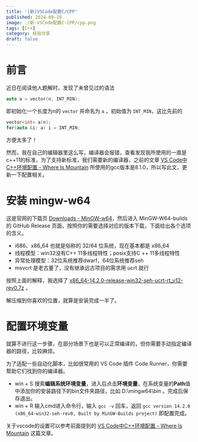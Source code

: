 ```yaml
---
title: '[新]VSCode配置C/CPP'
published: 2024-09-19
image: ./新-VSCode配置C-CPP/cpp.png
tags: [C++]
category: 经验分享
draft: false
---
```


# 前言

近日在阅读他人题解时，发现了未曾见过的语法

```cpp
auto a = vector(n, INT_MIN);
```

即初始化一个长度为n的 `vector` 并命名为 `a` ，初始值为 `INT_MIN`，这比先前的

```cpp
vector<int> a(n);
for(auto &i: a) i = INT_MIN;
```

方便太多了！

然而，我在自己的编辑器里这么写，编译器会报错，查看发现我所使用的一直是c++11的标准，为了支持新标准，我们需要新的编译器，之前的文章 [VS Code中C++环境配置 - Where Is Mountain](https://www.harkerhand.online/VS-Code中CPP环境配置/) 所使用的gcc版本是8.1.0，所以写此文，更新一下配置相关。

# 安装 mingw-w64

这是官网的下载页 [Downloads - MinGW-w64](https://www.mingw-w64.org/downloads/)，然后进入 MinGW-W64-builds 的 GitHub Release 页面，按照你的需要选择对应的版本下载，下面给出各个选项的含义。

- i686、x86_64 也就是俗称的 32/64 位系统，现在基本都是 x86_64 
- 线程模型：win32没有C++ 11多线程特性；posix支持C ++ 11多线程特性
- 异常处理模型：32位系统推荐dwarf，64位系统推荐seh
- msvcrt 是老古董了，没有继承远古项目的需求用 ucrt 就行

按照上面的解释，我选择了 [x86_64-14.2.0-release-win32-seh-ucrt-rt_v12-rev0.7z](https://github.com/niXman/mingw-builds-binaries/releases/download/14.2.0-rt_v12-rev0/x86_64-14.2.0-release-win32-seh-ucrt-rt_v12-rev0.7z) 。

解压缩到你喜欢的位置，就算是安装完成一半了。

# 配置环境变量

就算不进行这一步骤，在部分场景下也是可以正常编译的，但你需要手动指定编译器的路径，比较麻烦。

为了适配一些自动化脚本，比如很常用的 VS Code 插件 Code Runner，你需要帮助它们找到你的编译器。

- win + S 搜索**编辑系统环境变量**，进入后点击**环境变量**，在系统变量的**Path**值中添加你的安装路径下的bin文件夹路径，比如 D:\mingw64\bin 。完成后保存退出。
- win + R 输入cmd进入命令行，输入 `gcc -v` 回车，返回 `gcc version 14.2.0 (x86_64-win32-seh-rev0, Built by MinGW-Builds project)` 即配置完成。

关于vscode的设置可以参考前面提到的 [VS Code中C++环境配置 - Where Is Mountain](https://www.harkerhand.online/VS-Code中CPP环境配置/) 这篇文章。

